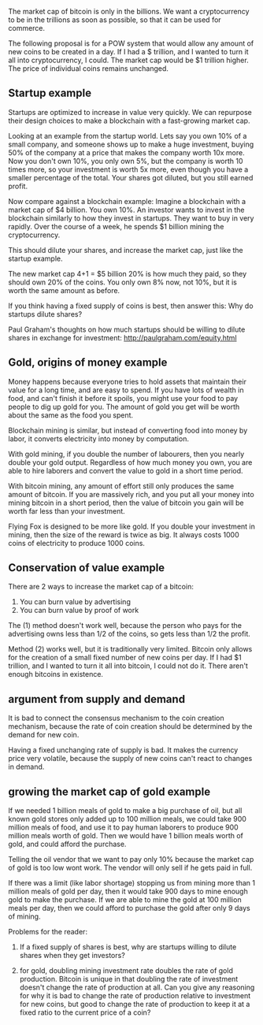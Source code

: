 The market cap of bitcoin is only in the billions. We want a cryptocurrency to be in the trillions as soon as possible, so that it can be used for commerce. 

The following proposal is for a POW system that would allow any amount of new coins to be created in a day. If I had a $ trillion, and I wanted to turn it all into cryptocurrency, I could. The market cap would be $1 trillion higher. The price of individual coins remains unchanged.

## Startup example

Startups are optimized to increase in value very quickly. We can repurpose their design choices to make a blockchain with a fast-growing market cap.

Looking at an example from the startup world. Lets say you own 10% of a small company, and someone shows up to make a huge investment, buying 50% of the company at a price that makes the company worth 10x more.
Now you don't own 10%, you only own 5%, but the company is worth 10 times more, so your investment is worth 5x more, even though you have a smaller percentage of the total. Your shares got diluted, but you still earned profit.

Now compare against a blockchain example:
Imagine a blockchain with a market cap of $4 billion.
You own 10%.
An investor wants to invest in the blockchain similarly to how they invest in startups. They want to buy in very rapidly. Over the course of a week, he spends $1 billion mining the cryptocurrency.

This should dilute your shares, and increase the market cap, just like the startup example.

The new market cap $4+$1 =  $5 billion
20% is how much they paid, so they should own 20% of the coins.
You only own 8% now, not 10%, but it is worth the same amount as before.

If you think having a fixed supply of coins is best, then answer this: Why do startups dilute shares?

Paul Graham's thoughts on how much startups should be willing to dilute shares in exchange for investment: http://paulgraham.com/equity.html

## Gold, origins of money example

Money happens because everyone tries to hold assets that maintain their value for a long time, and are easy to spend.
If you have lots of wealth in food, and can't finish it before it spoils, you might use your food to pay people to dig up gold for you. The amount of gold you get will be worth about the same as the food you spent.

Blockchain mining is similar, but instead of converting food into money by labor, it converts electricity into money by computation.

With gold mining, if you double the number of labourers, then you nearly double your gold output. Regardless of how much money you own, you are able to hire laborers and convert the value to gold in a short time period. 

With bitcoin mining, any amount of effort still only produces the same amount of bitcoin.
If you are massively rich, and you put all your money into mining bitcoin in a short period, then the value of bitcoin you gain will be worth far less than your investment.

Flying Fox is designed to be more like gold. If you double your investment in mining, then the size of the reward is twice as big. It always costs 1000 coins of electricity to produce 1000 coins.

## Conservation of value example

There are 2 ways to increase the market cap of a bitcoin:
1) You can burn value by advertising
2) You can burn value by proof of work

The (1) method doesn't work well, because the person who pays for the advertising owns less than 1/2 of the coins, so gets less than 1/2 the profit.

Method (2) works well, but it is traditionally very limited. Bitcoin only allows for the creation of a small fixed number of new coins per day. If I had $1 trillion, and I wanted to turn it all into bitcoin, I could not do it. There aren't enough bitcoins in existence.

## argument from supply and demand

It is bad to connect the consensus mechanism to the coin creation mechanism, because the rate of coin creation should be determined by the demand for new coin.

Having a fixed unchanging rate of supply is bad. It makes the currency price very volatile, because the supply of new coins can't react to changes in demand.

## growing the market cap of gold example

If we needed 1 billion meals of gold to make a big purchase of oil, but all known gold stores only added up to 100 million meals, we could take 900 million meals of food, and use it to pay human laborers to produce 900 million meals worth of gold.
Then we would have 1 billion meals worth of gold, and could afford the purchase.

Telling the oil vendor that we want to pay only 10% because the market cap of gold is too low wont work.
The vendor will only sell if he gets paid in full.

If there was a limit (like labor shortage) stopping us from mining more than 1 million meals of gold per day, then it would take 900 days to mine enough gold to make the purchase.
If we are able to mine the gold at 100 million meals per day, then we could afford to purchase the gold after only 9 days of mining.


Problems for the reader:

1) If a fixed supply of shares is best, why are startups willing to dilute shares when they get investors?

2) for gold, doubling mining investment rate doubles the rate of gold production. Bitcoin is unique in that doubling the rate of investment doesn't change the rate of production at all. Can you give any reasoning for why it is bad to change the rate of production relative to investment for new coins, but good to change the rate of production to keep it at a fixed ratio to the current price of a coin?


